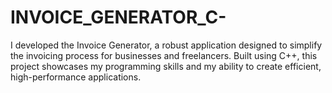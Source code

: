# INVOICE_GENERATOR_C-
I developed the Invoice Generator, a robust application designed to simplify the invoicing process for businesses and freelancers. Built using C++, this project showcases my programming skills and my ability to create efficient, high-performance applications.
